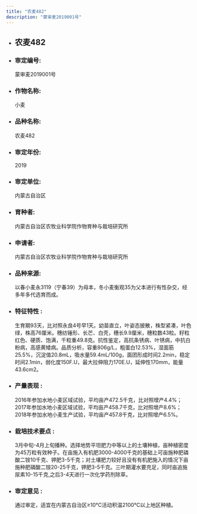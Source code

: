 ```yaml
---
title: "农麦482"
description: "蒙审麦2019001号"
---
```

* ## 农麦482
* ###  审定编号:  
   蒙审麦2019001号

*  ### 作物名称:  
   小麦

*   ###  品种名称: 
    农麦482

*   ### 审定年份: 
    2019

*   ### 审定单位:  
    内蒙古自治区

*   ### 育种者:  
    内蒙古自治区农牧业科学院作物育种与栽培研究所

*   ### 申请者:  
    内蒙古自治区农牧业科学院作物育种与栽培研究所

*   ### 品种来源:  
    以春小麦永3119（宁春39）为母本，冬小麦衡观35为父本进行有性杂交，经多年多代选育而成。

*   ### 特征特性 : 
    生育期93天，比对照永良4号早1天。幼苗直立，叶姿态披散，株型紧凑，叶色绿，株高76厘米。穗纺锤形、长芒、白壳，穗长9.9厘米，穗粒数43粒。籽粒红色、硬质、饱满，千粒重49.8克。抗性鉴定，高抗条锈病、叶锈病，中抗白粉病，高感黄矮病。品质分析，容重806g/L，粗蛋白12.53%，湿面筋25.5%，沉淀值20.8mL，吸水量59.4mL/100g，面团形成时间2.2min，稳定时间2.1min，弱化度150F.U，最大拉伸阻力170E.U，延伸性170mm，能量43.6cm2。

*   ### 产量表现 : 
    2016年参加水地小麦区域试验，平均亩产472.5千克，比对照增产4.4%；2017年参加水地小麦区域试验，平均亩产458.7千克，比对照增产8.6%；2018年参加水地小麦生产试验，平均亩产457.8千克，比对照增产6.5%。

*   ### 栽培技术要点 : 
    3月中旬-4月上旬播种。选择地势平坦肥力中等以上的土壤种植，亩种植密度为45万粒有效种子。在亩施入有机肥3000-4000千克的基础上可亩施种肥磷酸二铵10千克、钾肥3-5千克；对土壤肥力较好且没有有机肥施入的情况下亩施种肥磷酸二铵20-25千克，钾肥3-5千克。三叶期灌水要充足，同时亩追施尿素10-15千克,之后3-4天进行一次化学药剂除草。

*   ### 审定意见 : 
    通过审定，适宜在内蒙古自治区≥10℃活动积温2100℃以上地区种植。
